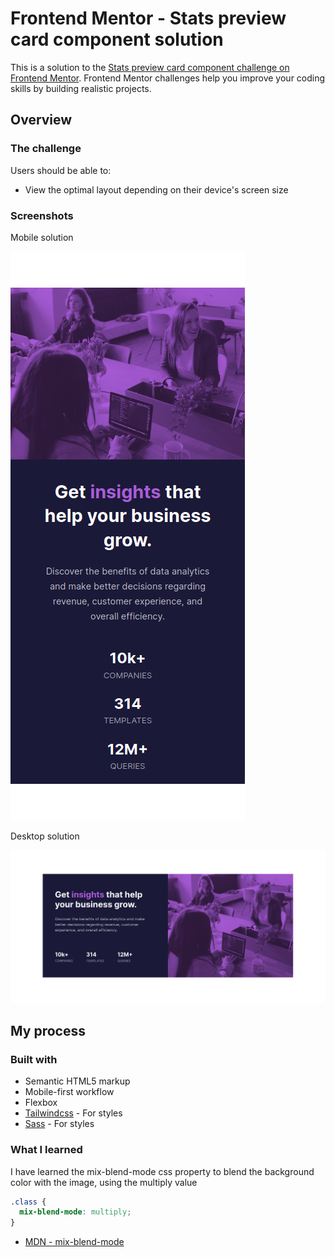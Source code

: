 # Frontend Mentor - Stats preview card component solution

This is a solution to the [Stats preview card component challenge on Frontend Mentor](https://www.frontendmentor.io/challenges/stats-preview-card-component-8JqbgoU62). Frontend Mentor challenges help you improve your coding skills by building realistic projects. 

## Overview

### The challenge

Users should be able to:

- View the optimal layout depending on their device's screen size

### Screenshots

Mobile solution

![](./screenshot-mobile.png)

Desktop solution

![](./screenshot-desktop.png)

## My process

### Built with

- Semantic HTML5 markup
- Mobile-first workflow
- Flexbox
- [Tailwindcss](https://tailwindcss.com) - For styles
- [Sass](https://sass-lang.com) - For styles


### What I learned

I have learned the mix-blend-mode css property to blend the background color with the image, using the multiply value

```css
.class {
  mix-blend-mode: multiply;
}
```
- [MDN - mix-blend-mode](https://developer.mozilla.org/en-US/docs/Web/CSS/mix-blend-mode)

